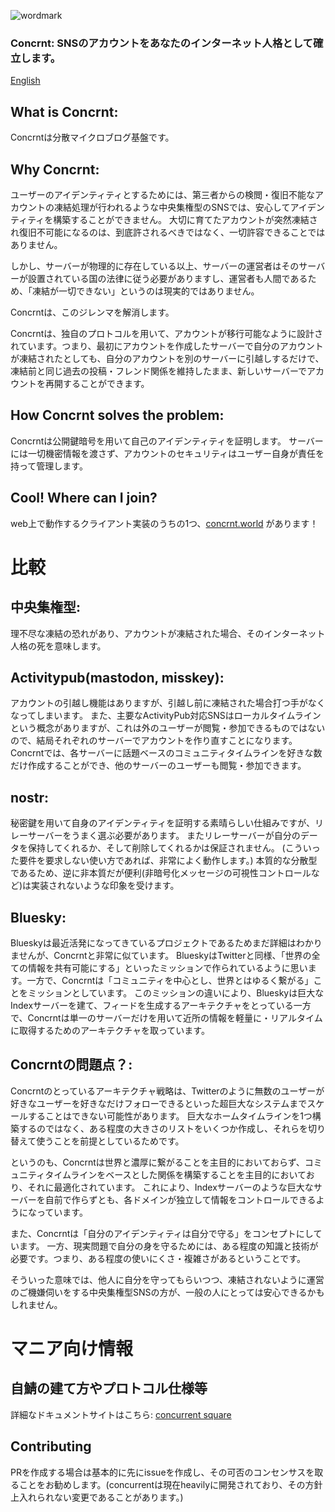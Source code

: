 ![wordmark](https://worldfile.cc/CC2d97694D850Df2089F48E639B4795dD95D2DCE2E/f696009d-f1f0-44f8-83fe-6387946f1b86)
### Concrnt: SNSのアカウントをあなたのインターネット人格として確立します。

[English](README.md)

## What is Concrnt:
Concrntは分散マイクロブログ基盤です。

## Why Concrnt:
ユーザーのアイデンティティとするためには、第三者からの検閲・復旧不能なアカウントの凍結処理が行われるような中央集権型のSNSでは、安心してアイデンティティを構築することができません。
大切に育てたアカウントが突然凍結され復旧不可能になるのは、到底許されるべきではなく、一切許容できることではありません。

しかし、サーバーが物理的に存在している以上、サーバーの運営者はそのサーバーが設置されている国の法律に従う必要がありますし、運営者も人間であるため、「凍結が一切できない」というのは現実的ではありません。

Concrntは、このジレンマを解消します。

Concrntは、独自のプロトコルを用いて、アカウントが移行可能なように設計されています。つまり、最初にアカウントを作成したサーバーで自分のアカウントが凍結されたとしても、自分のアカウントを別のサーバーに引越しするだけで、凍結前と同じ過去の投稿・フレンド関係を維持したまま、新しいサーバーでアカウントを再開することができます。

## How Concrnt solves the problem:
Concrntは公開鍵暗号を用いて自己のアイデンティティを証明します。
サーバーには一切機密情報を渡さず、アカウントのセキュリティはユーザー自身が責任を持って管理します。

## Cool! Where can I join?
web上で動作するクライアント実装のうちの1つ、[concrnt.world](https://concrnt.world) があります！

# 比較
## 中央集権型:
理不尽な凍結の恐れがあり、アカウントが凍結された場合、そのインターネット人格の死を意味します。

## Activitypub(mastodon, misskey):
アカウントの引越し機能はありますが、引越し前に凍結された場合打つ手がなくなってしまいます。
また、主要なActivityPub対応SNSはローカルタイムラインという概念がありますが、これは外のユーザーが閲覧・参加できるものではないので、結局それぞれのサーバーでアカウントを作り直すことになります。
Concrntでは、各サーバーに話題ベースのコミュニティタイムラインを好きな数だけ作成することができ、他のサーバーのユーザーも閲覧・参加できます。

## nostr:
秘密鍵を用いて自身のアイデンティティを証明する素晴らしい仕組みですが、リレーサーバーをうまく選ぶ必要があります。
またリレーサーバーが自分のデータを保持してくれるか、そして削除してくれるかは保証されません。 (こういった要件を要求しない使い方であれば、非常によく動作します。)
本質的な分散型であるため、逆に非本質だが便利(非暗号化メッセージの可視性コントロールなど)は実装されないような印象を受けます。

## Bluesky:
Blueskyは最近活発になってきているプロジェクトであるためまだ詳細はわかりませんが、Concrntと非常に似ています。
BlueskyはTwitterと同様、「世界の全ての情報を共有可能にする」といったミッションで作られているように思います。一方で、Concrntは「コミュニティを中心とし、世界とはゆるく繋がる」ことをミッションとしています。
このミッションの違いにより、Blueskyは巨大なIndexサーバーを建て、フィードを生成するアーキテクチャをとっている一方で、Concrntは単一のサーバーだけを用いて近所の情報を軽量に・リアルタイムに取得するためのアーキテクチャを取っています。

## Concrntの問題点？:
Concrntのとっているアーキテクチャ戦略は、Twitterのように無数のユーザーが好きなユーザーを好きなだけフォローできるといった超巨大なシステムまでスケールすることはできない可能性があります。
巨大なホームタイムラインを1つ構築するのではなく、ある程度の大きさのリストをいくつか作成し、それらを切り替えて使うことを前提としているためです。

というのも、Concrntは世界と濃厚に繋がることを主目的においておらず、コミュニティタイムラインをベースとした関係を構築することを主目的においており、それに最適化されています。
これにより、Indexサーバーのような巨大なサーバーを自前で作らずとも、各ドメインが独立して情報をコントロールできるようになっています。

また、Concrntは「自分のアイデンティティは自分で守る」をコンセプトにしています。
一方、現実問題で自分の身を守るためには、ある程度の知識と技術が必要です。つまり、ある程度の使いにくさ・複雑さがあるということです。

そういった意味では、他人に自分を守ってもらいつつ、凍結されないように運営のご機嫌伺いをする中央集権型SNSの方が、一般の人にとっては安心できるかもしれません。

# マニア向け情報
## 自鯖の建て方やプロトコル仕様等
詳細なドキュメントサイトはこちら: [concurrent square](https://square.concurrent.world/operator/basic/index.html)

## Contributing
PRを作成する場合は基本的に先にissueを作成し、その可否のコンセンサスを取ることをお勧めします。(concurrentは現在heavilyに開発されており、その方針上入れられない変更であることがあります。)
